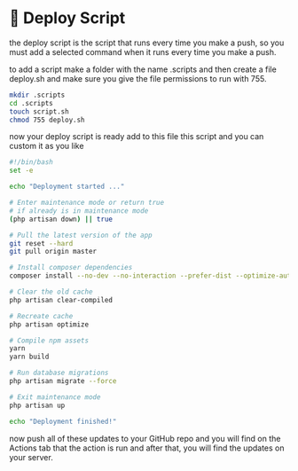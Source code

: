 # 🦕 Deploy Script

the deploy script is the script that runs every time you make a push, so you must add a selected command when it runs every time you make a push.

to add a script make a folder with the name .scripts and then create a file deploy.sh and make sure you give the file permissions to run with 755.

```bash
mkdir .scripts
cd .scripts
touch script.sh
chmod 755 deploy.sh
```

now your deploy script is ready add to this file this script and you can custom it as you like

```bash
#!/bin/bash
set -e

echo "Deployment started ..."

# Enter maintenance mode or return true
# if already is in maintenance mode
(php artisan down) || true

# Pull the latest version of the app
git reset --hard
git pull origin master

# Install composer dependencies
composer install --no-dev --no-interaction --prefer-dist --optimize-autoloader

# Clear the old cache
php artisan clear-compiled

# Recreate cache
php artisan optimize

# Compile npm assets
yarn
yarn build

# Run database migrations
php artisan migrate --force

# Exit maintenance mode
php artisan up

echo "Deployment finished!"

```

now push all of these updates to your GitHub repo and you will find on the Actions tab that the action is run and after that, you will find the updates on your server.

